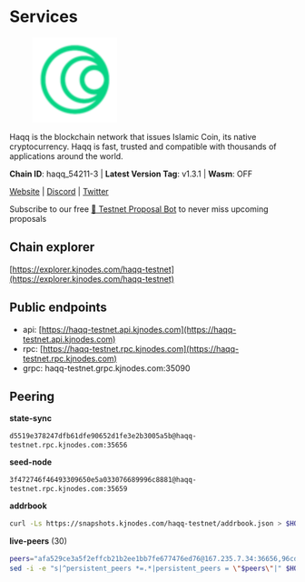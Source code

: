 # Services

<figure><img src="https://raw.githubusercontent.com/kj89/cosmos-images/main/logos/haqq.png" width="150" alt=""><figcaption></figcaption></figure>

Haqq is the blockchain network that issues Islamic Coin,  its native cryptocurrency. Haqq is fast, trusted and  compatible with thousands of applications around the world.

**Chain ID**: haqq_54211-3 | **Latest Version Tag**: v1.3.1 | **Wasm**: OFF

[Website](https://islamiccoin.net) | [Discord](https://discord.gg/hU9MHG5kZq) | [Twitter](https://twitter.com/Islamic_Coin)



Subscribe to our free [🤖 Testnet Proposal Bot](https://t.me/kjnodes_testnet_proposal_bot) to never miss upcoming proposals


## Chain explorer
[https://explorer.kjnodes.com/haqq-testnet](https://explorer.kjnodes.com/haqq-testnet)

## Public endpoints

* api: [https://haqq-testnet.api.kjnodes.com](https://haqq-testnet.api.kjnodes.com)
* rpc: [https://haqq-testnet.rpc.kjnodes.com](https://haqq-testnet.rpc.kjnodes.com)
* grpc: haqq-testnet.grpc.kjnodes.com:35090

## Peering

**state-sync**

```text
d5519e378247dfb61dfe90652d1fe3e2b3005a5b@haqq-testnet.rpc.kjnodes.com:35656
```

**seed-node**

```text
3f472746f46493309650e5a033076689996c8881@haqq-testnet.rpc.kjnodes.com:35659
```

**addrbook**
```bash
curl -Ls https://snapshots.kjnodes.com/haqq-testnet/addrbook.json > $HOME/.haqqd/config/addrbook.json
```

**live-peers** (30)
```bash
peers="afa529ce3a5f2effcb21b2ee1bb7fe677476ed76@167.235.7.34:36656,96cd4df06277f3353fa2da1f73d8e21663183c3f@91.107.192.98:26656,d5519e378247dfb61dfe90652d1fe3e2b3005a5b@65.109.68.190:35656,927a323649e7dd8d4c75da6e5edaee439652b46f@65.109.92.241:20116,230d299006a432b0f44534ca8a19c8c876c0ccb3@85.10.193.246:26656,62bf004201a90ce00df6f69390378c3d90f6dd7e@45.83.173.19:26656,ce33c379191a7f741165d9538fc4d3d8773381ac@69.197.30.3:24416,23ff658b56fbb8bc73372973a34733ff5d79b435@142.132.202.50:11604,3df5a68b919177179c6dcb0b9c9354fd6bbba1c8@65.109.92.240:20116,29731457774b61da8186b9c764e8f7c1e2465e3e@142.93.36.176:26656,442d3bacb350437b8d9f0f1431e0519b81094100@135.181.62.222:26656,16f40215d018c7d657fef0bb5ce2950251d525d2@148.251.51.144:36656,bc777df96c83c0433561c88c541dbbc520928f6c@195.3.221.239:26656,6de69146d5ebbc0b8cd9ecdf4b33edb57bf9b559@185.187.170.133:26656,ffc8b0dbe8eea3083320cdc014cc6ce8f60e5096@23.88.74.54:35656,2d13d679b64e1a574904a140f72815644ec71131@65.21.133.125:30656,78e3ef8adf819b479acc13a2f92ab5c0fa350aeb@66.45.231.30:11464,331ca63236ba05842d561e22c0bcc8582efa60a1@209.126.80.192:26656,23a1176c9911eac442d6d1bf15f92eeabb3981d5@45.83.173.18:26656,c1daefce01efd7ab1c10bd503d386d08cf03c573@78.47.51.242:26656,a6150d39e4725d28a56f41ebf3c6d457c54bd2f1@34.138.250.4:26656,d7ac44bf8f8d760c3df1a8695145021f35feb985@34.88.220.124:26656,a884387139109784cad9193652b82ef20a85d713@38.242.159.148:26656,b9e8ec4eeb359e1b3cf5675563e72787b9d40adf@95.217.132.146:26656,99a8389c84625503c2b8d734dfd78035d28e4f15@65.109.30.117:26656,8865bf7e0575d3033b54d41854ed117ee40983bd@3.125.7.6:26656,62a8610cc2325cbdf25099b973ae488a05f7d417@65.108.206.57:13656,f54d4de6d4ae81ec8a2315b54247872b315f198d@65.109.57.9:26656,6ce864d853904ebef9400528f129d8fefa6f1827@91.211.251.232:36656,3f5110515b76596e05a447fd50e4727eaad00124@188.34.201.77:26656"
sed -i -e "s|^persistent_peers *=.*|persistent_peers = \"$peers\"|" $HOME/.haqqd/config/config.toml
```
